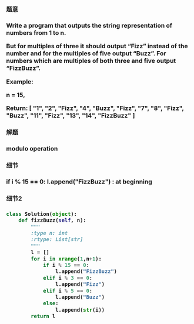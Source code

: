<h3>题意<h3>
<p>
Write a program that outputs the string representation of numbers from 1 to n.

But for multiples of three it should output “Fizz” instead of the number and for the multiples of five output “Buzz”. For numbers which are multiples of both three and five output “FizzBuzz”.

Example:

n = 15,

Return:
[
    "1",
    "2",
    "Fizz",
    "4",
    "Buzz",
    "Fizz",
    "7",
    "8",
    "Fizz",
    "Buzz",
    "11",
    "Fizz",
    "13",
    "14",
    "FizzBuzz"
]
<p>




<h3>解题<h3>
<p> modulo operation<p>




<h3>细节<h3>
<p>
            if i % 15 == 0:
                l.append("FizzBuzz")
: at beginning
<p>


<h3>细节2<h3>
<p>

<p>

```python
class Solution(object):
    def fizzBuzz(self, n):
        """
        :type n: int
        :rtype: List[str]
        """
        l = []
        for i in xrange(1,n+1):
            if i % 15 == 0:
                l.append("FizzBuzz")
            elif i % 3 == 0:
                l.append("Fizz")
            elif i % 5 == 0:
                l.append("Buzz")
            else:
                l.append(str(i))
        return l
```

